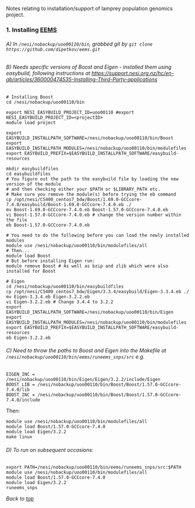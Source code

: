 Notes relating to installation/support of lamprey population genomics project.

### 1. Installing [EEMS](https://github.com/dipetkov/eems)

###### A) In `/nesi/nobackup/uoo00110/bin`, grabbed git by `git clone https://github.com/dipetkov/eems.git`

###### B) Needs specific versions of Boost and Eigen - installed them using easybuild, following instructions at https://support.nesi.org.nz/hc/en-gb/articles/360000474535-Installing-Third-Party-applications
```
# Installing Boost
cd /nesi/nobackup/uoo00110/bin

export NESI_EASYBUILD_PROJECT_ID=uoo00110 #export NESI_EASYBUILD_PROJECT_ID=<projectID> 
module load project

export EASYBUILD_INSTALLPATH_SOFTWARE=/nesi/nobackup/uoo00110/bin/Boost
export EASYBUILD_INSTALLPATH_MODULES=/nesi/nobackup/uoo00110/bin/modulefiles
export EASYBUILD_PREFIX=$EASYBUILD_INSTALLPATH_SOFTWARE/easybuild-resources  

mkdir easybuildfiles
cd easybuildfiles
# You figure out the path to the easybuild file by loading the new version of the module
# and then checking either your $PATH or $LIBRARY_PATH etc.
# Make sure you remove the module(s) before trying the eb command
cp /opt/nesi/CS400_centos7_bdw/Boost/1.69.0-GCCcore-7.4.0/easybuild/Boost-1.69.0-GCCcore-7.4.0.eb ./
mv Boost-1.69.0-GCCcore-7.4.0.eb Boost-1.57.0-GCCcore-7.4.0.eb
vi Boost-1.57.0-GCCcore-7.4.0.eb # change the version number within the file
eb Boost-1.57.0-GCCcore-7.4.0.eb

# You need to do the following before you can load the newly installed modules
module use /nesi/nobackup/uoo00110/bin/modulefiles/all
# Then...
module load Boost
# But before installing Eigen run:
module remove Boost # As well as bzip and zlib which were also installed for Boost

# Eigen
cd /nesi/nobackup/uoo00110/bin/easybuildfiles
cp /opt/nesi/CS400_centos7_bdw/Eigen/3.3.4/easybuild/Eigen-3.3.4.eb ./
mv Eigen-3.3.4.eb Eigen-3.2.2.eb
vi Eigen-3.2.2.eb # Change 3.4.4 to 3.2.2
export EASYBUILD_INSTALLPATH_SOFTWARE=/nesi/nobackup/uoo00110/bin/Eigen
export EASYBUILD_INSTALLPATH_MODULES=/nesi/nobackup/uoo00110/bin/modulefiles
export EASYBUILD_PREFIX=$EASYBUILD_INSTALLPATH_SOFTWARE/easybuild-resources 
eb Eigen-3.2.2.eb 

```
###### C) Need to throw the paths to Boost and Eigen into the Makefile at `/nesi/nobackup/uoo00110/bin/eems/runeems_snps/src` e.g.
```
EIGEN_INC = /nesi/nobackup/uoo00110/bin/Eigen/Eigen/3.2.2/include/Eigen
BOOST_LIB = /nesi/nobackup/uoo00110/bin/Boost/Boost/1.57.0-GCCcore-7.4.0/lib
BOOST_INC = /nesi/nobackup/uoo00110/bin/Boost/Boost/1.57.0-GCCcore-7.4.0/include
```
Then:
```
module use /nesi/nobackup/uoo00110/bin/modulefiles/all
module load Boost/1.57.0-GCCcore-7.4.0 
module load Eigen/3.2.2 
make linux
```
###### D) To run on subsequent occasions:
```
export PATH=/nesi/nobackup/uoo00110/bin/eems/runeems_snps/src:$PATH
module use /nesi/nobackup/uoo00110/bin/modulefiles/all
module load Boost/1.57.0-GCCcore-7.4.0 
module load Eigen/3.2.2 
runeems_snps
```
*Back to [top](https://github.com/laninsky/project_logs/tree/master/lamprey#1-installing-eems)*


